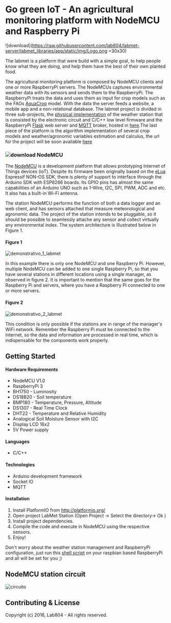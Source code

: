 # Go green IoT - An agricultural monitoring platform with NodeMCU and Raspberry Pi


![download](https://raw.githubusercontent.com/lab804/labmet-server/labmet_libraries/app/static/img/Logo.png =30x30)


The labmet is a platform that were build with a simple goal, to help people know what they are doing, and help them have the best of their own planted food.

The agricultural monitoring platform is composed by NodeMCU clients and one or more
RaspberryPi servers. The NodeMCUs captures environmental weather data with its
sensors and sends them to the RaspberryPi. The RaspberryPi treats the data and uses them as input for crop models such as the FAOs
[AquaCrop](http://www.fao.org/nr/water/docs/irrigationdrainage66.pdf) model.
With the data the server feeds a website, a mobile app and a non-relational database.
The labmet project is divided in three sub-projects, the [physical implementation](https://github.com/lab804/labmet-weatherstation)
of the weather station that is consisted by the electronic circuit and C/C++
low level firmware and the RaspberryPi [Flask](http://flask.pocoo.org/) web server
and [MQTT](http://mqtt.org/) broker, hosted in [here](https://github.com/lab804).The last piece of the platform is the algorithm implementation of several crop models and weather/agronomic variables estimation and calculus, the url for the project will be soon available [here](https://github.com/lab804)

### ![download](https://avatars1.githubusercontent.com/u/9865736?v=3&s=40)  NodeMCU


The [NodeMCU](http://nodemcu.com/index_en.html) is a development platform that allows prototyping Internet of Things devices (ioT). Despite its firmware been originally based on the [eLua](http://www.eluaproject.net/) Espressif NON-OS SDK, there is plenty of support to interface through the Arduino SDK with ESP8266 boards. Its GPIO pins has almost the same capabilities of an Arduino UNO such as 1-Wire, I2C, SPI, PWM, ADC and etc. It also has a built-in Wi-Fi antenna.

The station NodeMCU performs the function of both a data logger and an web client, and has sensors attached that measure meteorological and agronomic data. The project of the station intends to be pluggable, so it should be possible to seamlessly attache any sensor and collect virtually any environmental index. The system architecture is Illustrated below in Figure 1.

#### Figure 1

![demonstrativo_1_labmet](https://cloud.githubusercontent.com/assets/22622042/19085103/771c335a-8a3f-11e6-8490-23a1b3c566d1.png)

In this example there is only one NodeMCU and one Raspberry Pi. However, multiple
NodeMCU can be added to one single Raspberry Pi, so that you have several stations
in different locations using a single manager, as observed in figure 2. It is
important to mention that the same goes for the Raspberry Pi and servers,
where you have a Raspberry Pi connected to one or more servers.

#### Figure 2
![demonstrativo_2_labmet](https://cloud.githubusercontent.com/assets/22622042/19085120/902669d8-8a3f-11e6-85ad-532257b41262.png)

This condition is only possible if the stations are in range of the manager's
WiFi network. Remember the Raspberry Pi must be connected to the Internet, so the
data and information are processed in real time, which is indispensable for
the components work properly.


## Getting Started
#### Hardware Requirements
* NodeMCU V1.0
* RaspberryPi 3
* BH1750 - Luminosity
* DS18B20 - Soil temperature
* BMP180 - Temperature, Pressure, Altitude
* DS1307 - Real Time Clock
* DHT22 - Temperature and Relative Humidity
* Analogical Soil Moisture Sensor with I2C
* Display LCD 16x2
* 5V Power supply

#### Languages
* C/C++

#### Technologies
* Arduino development framework
* Socket IO
* MQTT

#### Installation
1. Install PlatformIO from http://platformio.org/
2. Open project LabMet Station (Open Project -> Select the directory-> Ok )
3. Install project dependencies.
4. Compile the code and execute in NodeMCU using the respective sensors.
6. Enjoy!

Don't worry about the weather station management and RaspberryPi configuration, just run this [shell script](https://github.com/lab804/generate-ap) on your raspbian based RaspberryPi and all will be set for you ;)

## NodeMCU station circuit

![circuito](https://cloud.githubusercontent.com/assets/22622042/19351694/26adbb3c-9133-11e6-9deb-8bcb81a0384c.png)

## Contributing & License

Copyright (c) 2016, Lab804 - All rights reserved.

